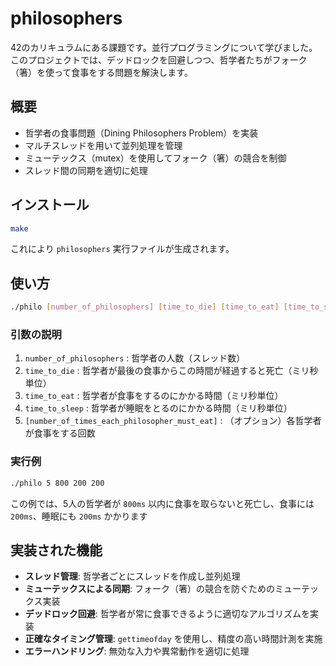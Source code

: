 # philosophers

42のカリキュラムにある課題です。並行プログラミングについて学びました。このプロジェクトでは、デッドロックを回避しつつ、哲学者たちがフォーク（箸）を使って食事をする問題を解決します。

## 概要

- 哲学者の食事問題（Dining Philosophers Problem）を実装
- マルチスレッドを用いて並列処理を管理
- ミューテックス（mutex）を使用してフォーク（箸）の競合を制御
- スレッド間の同期を適切に処理

## インストール

```sh
make
```

これにより `philosophers` 実行ファイルが生成されます。

## 使い方

```sh
./philo [number_of_philosophers] [time_to_die] [time_to_eat] [time_to_sleep] [number_of_times_each_philosopher_must_eat]
```

### 引数の説明

1. `number_of_philosophers` : 哲学者の人数（スレッド数）
2. `time_to_die` : 哲学者が最後の食事からこの時間が経過すると死亡（ミリ秒単位）
3. `time_to_eat` : 哲学者が食事をするのにかかる時間（ミリ秒単位）
4. `time_to_sleep` : 哲学者が睡眠をとるのにかかる時間（ミリ秒単位）
5. `[number_of_times_each_philosopher_must_eat]` : （オプション）各哲学者が食事をする回数

### 実行例

```sh
./philo 5 800 200 200
```

この例では、5人の哲学者が `800ms` 以内に食事を取らないと死亡し、食事には `200ms`、睡眠にも `200ms` かかります

## 実装された機能

- **スレッド管理**: 哲学者ごとにスレッドを作成し並列処理
- **ミューテックスによる同期**: フォーク（箸）の競合を防ぐためのミューテックス実装
- **デッドロック回避**: 哲学者が常に食事できるように適切なアルゴリズムを実装
- **正確なタイミング管理**: `gettimeofday` を使用し、精度の高い時間計測を実施
- **エラーハンドリング**: 無効な入力や異常動作を適切に処理
